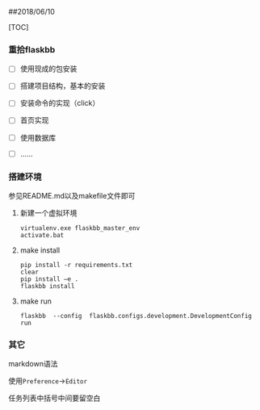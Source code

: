 ##2018/06/10

[TOC]

### 重拾flaskbb

- [ ] 使用现成的包安装
- [ ] 搭建项目结构，基本的安装
- [ ] 安装命令的实现（click）
- [ ] 首页实现
- [ ] 使用数据库
- [ ] ......


### 搭建环境

参见README.md以及makefile文件即可

1. 新建一个虚拟环境

   ```
   virtualenv.exe flaskbb_master_env
   activate.bat
   ```

2. make install

   ```
   pip install -r requirements.txt
   clear
   pip install –e .
   flaskbb install
   ```

3. make run

   ```
   flaskbb  --config  flaskbb.configs.development.DevelopmentConfig run
   ```



### 其它

markdown语法

使用`Preference`->`Editor`

任务列表中括号中间要留空白


